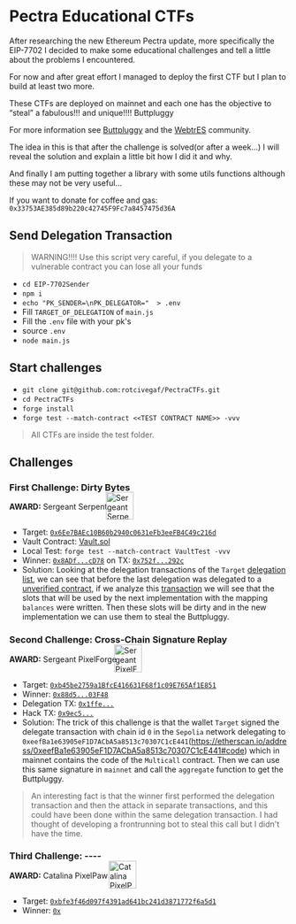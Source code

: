 # Pectra Educational CTFs

After researching the new Ethereum Pectra update, more specifically the EIP-7702 I decided to make some educational challenges and tell a little about the problems I encountered.

For now and after great effort I managed to deploy the first CTF but I plan to build at least two more.

These CTFs are deployed on mainnet and each one has the objective to “steal” a fabulous!!! and unique!!!! Buttpluggy 

For more information see [Buttpluggy](https://buttpluggy.com/mine) and the [WebtrES](https://discord.gg/f7BDj5Wy) community.

The idea in this is that after the challenge is solved(or after a week...) I will reveal the solution and explain a little bit how I did it and why.

And finally I am putting together a library with some utils functions although these may not be very useful...

If you want to donate for coffee and gas: `0x33753AE385d89b220c42745F9Fc7a8457475d36A`

## Send Delegation Transaction

> WARNING!!!! Use this script very careful, if you delegate to a vulnerable contract you can lose all your funds

- `cd EIP-7702Sender`
- `npm i`
- `echo "PK_SENDER=\nPK_DELEGATOR="  > .env`
- Fill `TARGET_OF_DELEGATION` of `main.js`
- Fill the `.env` file with your pk's
- source `.env`
- `node main.js`

## Start challenges

- `git clone git@github.com:rotcivegaf/PectraCTFs.git`
- `cd PectraCTFs`
- `forge install`
- `forge test --match-contract <<TEST CONTRACT NAME>> -vvv`

> All CTFs are inside the test folder.

## Challenges

### First Challenge: Dirty Bytes

<div>
    <span style="font-weight: bold;">AWARD:</span> Sergeant Serpent
    <div style="margin-top: -35px; margin-left: 175px;">  
        <img src="https://storage.googleapis.com/nftimagebucket/tokens/0x0000420538cd5abfbc7db219b6a1d125f5892ab0/preview/TVRjME5qVTJNRFU0Tnc9PV8xODU=.gif" alt="Sergeant Serpent" width="50">  
    </div>  
</div>

- Target: [`0x6Ee7BAEc10B60b2940c0631eFb3eeFB4C49c216d`](https://etherscan.io/address/0x6Ee7BAEc10B60b2940c0631eFb3eeFB4C49c216d#nfttransfers)
- Vault Contract: [Vault.sol](src/Vault.sol)
- Local Test: `forge test --match-contract VaultTest -vvv`
- Winner: [`0x8ADf...cD78`](https://etherscan.io/address/0x8ADf0B5a3A3a662c610028760A4D4e475651cD78#nfttransfers) on TX: [`0x752f...292c`](https://etherscan.io/tx/0x752fd6d8a04c7354d5c31ee7b1d56b512f5c1bf0bc99e2782a1b6ace4c88292c)
- Solution: Looking at the delegation transactions of the `Target` [delegation list](https://etherscan.io/address/0x6Ee7BAEc10B60b2940c0631eFb3eeFB4C49c216d#authlist7702), we can see that before the last delegation was delegated to a [unverified contract](https://etherscan.io/address/0x0BEE3bdCB865Ede0080d2d20BF37c5fb4C5A69Ff#code), if we analyze this [transaction](https://etherscan.io/tx/0xf30f539cf9d58cca16fc1491ff10092fbb70726059fc61b1d7914ad4b8a0c0bf) we will see that the slots that will be used by the next implementation with the mapping `balances` were written. Then these slots will be dirty and in the new implementation we can use them to steal the Buttpluggy.

### Second Challenge: Cross-Chain Signature Replay

<div>
    <span style="font-weight: bold;">AWARD:</span> Sergeant PixelForge
    <div style="margin-top: -35px; margin-left: 190px;">  
        <img src="https://storage.googleapis.com/nftimagebucket/tokens/0x0000420538cd5abfbc7db219b6a1d125f5892ab0/preview/TVRjME9URTNNRGszTWc9PV80NDg=.gif" alt="Sergeant PixelForge" width="50">  
    </div>  
</div>

- Target: [`0xb45be2759a1BfcE416631F68f1c09E765Af1E851`](https://etherscan.io/address/0xb45be2759a1BfcE416631F68f1c09E765Af1E851)
- Winner: [`0x88d5...03F48`](https://etherscan.io/address/0x88d55F262E3320bdBDdBb8c692FEb7269B403F48)
- Delegation TX: [`0x1ffe...`](https://etherscan.io/tx/0x1ffe9e3419c8dac5e80fec1393a7ae5fa3c51d94612f474dca55fcf86bd42bbf#authorizationlist)
- Hack TX: [`0x9ec5...`](https://etherscan.io/tx/0x9ec5389474cb51f127e6f995bdf45fbb21c15be07d70b07a6d3a782413f2354f)
- Solution: The trick of this challenge is that the wallet `Target` signed the delegate transaction with chain id `0` in the `Sepolia` network delegating to `0xeefBa1e63905eF1D7ACbA5a8513c70307C1cE441`(https://etherscan.io/address/0xeefBa1e63905eF1D7ACbA5a8513c70307C1cE441#code) which in mainnet contains the code of the `Multicall` contract. Then we can use this same signature in `mainnet` and call the `aggregate` function to get the Buttpluggy.
> An interesting fact is that the winner first performed the delegation transaction and then the attack in separate transactions, and this could have been done within the same delegation transaction. I had thought of developing a frontrunning bot to steal this call but I didn't have the time.

### Third Challenge: ----

<div>
    <span style="font-weight: bold;">AWARD:</span> Catalina PixelPaw
    <div style="margin-top: -35px; margin-left: 180px;">  
        <img src="https://storage.googleapis.com/nftimagebucket/tokens/0x0000420538cd5abfbc7db219b6a1d125f5892ab0/preview/TVRjME5qUTNNell4T1E9PV8yMA==.gif" alt="Catalina PixelPaw" width="50">  
    </div>  
</div>

- Target: [`0xbfe3f46d097f4391ad641bc241d3871772f6a5d1`](https://etherscan.io/address/0xbfe3f46d097f4391ad641bc241d3871772f6a5d1#code)
- Winner: [`0x`](https://etherscan.io/address/0x)

